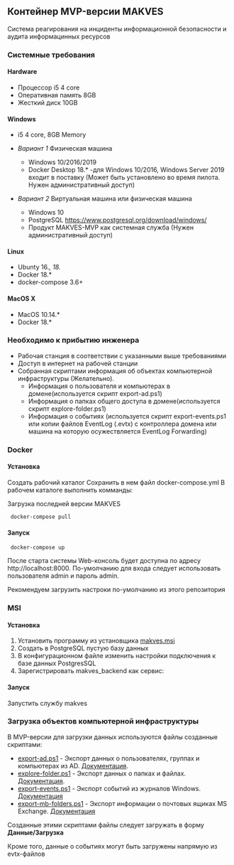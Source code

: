 ## Контейнер MVP-версии MAKVES

Система реагирования на инциденты информационной безопасности и аудита информацинных ресурсов

### Системные требования

#### Hardware
  + Процессор i5 4 core
  + Оперативная память 8GB
  + Жесткий диск 10GB
  
#### Windows
  + i5 4 core, 8GB Memory
  
  + _Вариант 1_ Физическая машина
      + Windows 10/2016/2019
      + Docker Desktop 18.* -для Windows 10/2016, Windows Server 2019 входит в поставку (Может быть установлено во время пилота. Нужен административный доступ)
      
  + _Вариант 2_ Виртуальная машина или физическая машина
      + Windows 10
      + PostgreSQL https://www.postgresql.org/download/windows/
      + Продукт MAKVES-MVP как системная служба (Нужен административный доступ)
  
#### Linux
  + Ubunty 16.*, 18.*
  + Docker 18.*
  + docker-compose 3.6+

#### MacOS X
  + MacOS 10.14.*
  + Docker 18.*
  
### Необходимо к прибытию инженера
  + Рабочая станция в соответствии с указанными выше требованиями
  + Доступ в интернет на рабочей станции
  + Собранная скриптами информация об объектах компьютерной инфраструктуры (Желательно).
    + Информация о пользователя и компьютерах в домене(используется скрипт export-ad.ps1)
    + Информация о папках общего доступа в домене(используется скрипт explore-folder.ps1)
    + Информация о событиях (используется скрипт export-events.ps1 или копии файлов EventLog (.evtx) c контроллера домена или машина на которую осужествляется EventLog Forwarding)

### Docker
#### Установка

Создать рабочий каталог
Сохранить в нем файл docker-compose.yml
В рабочем каталоге выполнить комманды:

Загрузка последней версии MAKVES
````
 docker-compose pull 
````

#### Запуск
   
````
 docker-compose up
````

После старта системы Web-консоль будет доступна по адресу http://localhost:8000. По-умолчанию для входа следует использовать пользователя admin и пароль admin.

Рекомендуем загрузить настроки по-умолчанию из этого репозитория
 
### MSI

#### Установка

1. Установить программу из установщика [makves.msi](https://github.com/Madnikulin50/makves-mvp/blob/master/makves.msi "Переход по ссылке")
2. Создать в PostgreSQL пустую базу данных
3. В конфигурационном файле изменить настройки подключения к базе данных PostgresSQL
4. Зарегистрировать makves_backend как сервис:
                                      

#### Запуск

Запустить службу makves

### Загрузка объектов компьютерной инфраструктуры
 
 В MVP-версии для загрузки данных используются файлы созданные скриптами:
  
  + [export-ad.ps1](https://github.com/Madnikulin50/makves-mvp/blob/master/export-ad.ps1 "Переход по ссылке")  - Экспорт данных о пользователях, группах и компьютерах из AD.  [Документация](https://github.com/Madnikulin50/makves-mvp/blob/master/export-ad.md "Описание").
  + [explore-folder.ps1](https://github.com/Madnikulin50/makves-mvp/blob/master/explore-folder.ps1 "Переход по ссылке") - Экспорт данных о папках и файлах. [Документация](https://github.com/Madnikulin50/makves-mvp/blob/master/explore-folder.md "Описание").
  + [export-events.ps1](https://github.com/Madnikulin50/makves-mvp/blob/master/export-events.ps1 "Переход по ссылке") - Экспорт событий из журналов Windows. [Документация](https://github.com/Madnikulin50/makves-mvp/blob/master/export-events.md "Описание")
  + [export-mb-folders.ps1](https://github.com/Madnikulin50/makves-mvp/blob/master/export-mb-folders.ps1 "Переход по ссылке") - Экспорт информации о почтовых ящиках MS Exchange. [Документация](https://github.com/Madnikulin50/makves-mvp/blob/masterexport-mb-folders.md "Описание")
    
 Созданные этими скриптами файлы следует загружать в форму __Данные/Загрузка__
  
 Кроме того, данные о событиях могут быть загружены напрямую из evtx-файлов
  
 
 

